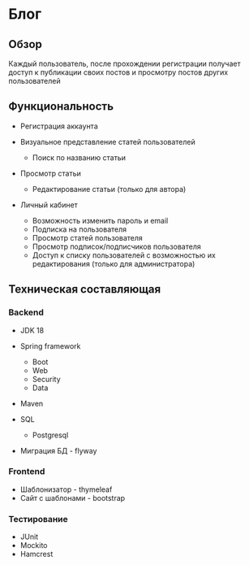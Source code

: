 # Блог

## Обзор
Каждый пользователь, после прохождении регистрации
получает доступ к публикации своих постов и просмотру постов других пользователей

## Функциональность

* Регистрация аккаунта 

* Визуальное представление статей пользователей
   * Поиск по названию статьи

* Просмотр статьи
   * Редактирование статьи
    (только для автора)
   
* Личный кабинет
   * Возможность изменить пароль и email
   * Подписка на пользователя
   * Просмотр статей пользователя
   * Просмотр подписок/подписчиков пользователя
   * Доступ к списку пользователей с возможностью их редактирования
   (только для администратора)
   
## Техническая составляющая
### Backend

* JDK 18

* Spring framework
  * Boot
  * Web
  * Security
  * Data

* Maven

* SQL
  * Postgresql
 
* Миграция БД - flyway

### Frontend

* Шаблонизатор - thymeleaf
* Сайт с шаблонами - bootstrap
 
### Тестирование

* JUnit
* Mockito
* Hamcrest
